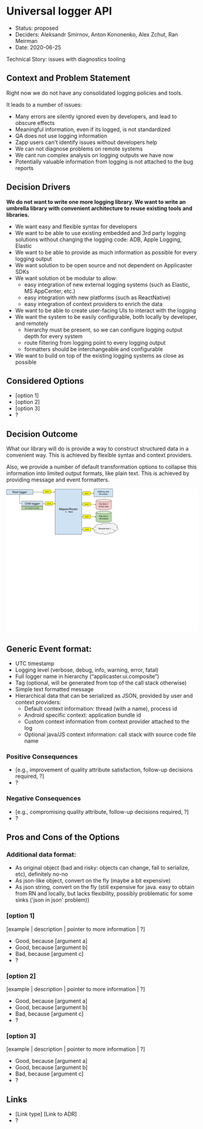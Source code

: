# Universal logger API

* Status: proposed
* Deciders: Aleksandr Smirnov, Anton Kononenko, Alex Zchut, Ran Meirman
* Date: 2020-06-25

Technical Story: issues with diagnostics tooling

## Context and Problem Statement
Right now we do not have any consolidated logging policies and tools.

It leads to a number of issues:
- Many errors are silently ignored even by developers, and lead to obscure effects
- Meaningful information, even if its logged, is not standardized
- QA does not use logging information
- Zapp users can't identify issues without developers help
- We can not diagnose problems on remote systems
- We cant run complex analysis on logging outputs we have now
- Potentially valuable information from logging is not attached to the bug reports


## Decision Drivers

**We do not want to write one more logging library. We want to write an umbrella library with convenient architecture to reuse existing tools and libraries.**

* We want easy and flexible syntax for developers
* We want to be able to use existing embedded and 3rd party logging solutions without changing the logging code: ADB, Apple Logging, Elastic
* We want to be able to provide as much information as possible for every logging output
* We want solution to be open source and not dependent on Applicaster SDKs
* We want solution ot be modular to allow:
  * easy integration of new external logging systems (such as Elastic, MS AppCenter, etc.)
  * easy integration with new platforms (such as ReactNative)
  * easy integration of context providers to enrich the data
* We want to be able to create user-facing UIs to interact with the logging
* We want the system to be easily configurable, both locally by developer, and remotely
  * hierarchy must be present, so we can configure logging output depth for every system
  * route filtering from logging point to every logging output
  * formatters should be interchangeable and configurable
* We want to build on top of the existing logging systems as close as possible


## Considered Options

* [option 1]
* [option 2]
* [option 3]
* ? <!-- numbers of options can vary -->

## Decision Outcome

What our library will do is provide a way to construct structured data in a convenient way.
This is achieved by flexible syntax and context providers.

Also, we provide a number of default transformation options to collapse this information into limited output formats, like plain text.
This is achieved by providing message and event formatters.

![Diagram](./001-logger/logger_diagram.png)

## Generic Event format:

* UTC timestamp
* Logging level (verbose, debug, info, warning, error, fatal)
* Full logger name in hierarchy (“applicaster.ui.composite”)
* Tag (optional, will be generated from top of the call stack otherwise)
* Simple text formatted message
* Hierarchical data that can be serialized as JSON, provided by user and context providers:
  * Default context information: thread (with a name), process id
  * Android specific context: application bundle id
  * Custom context information from context provider attached to the log
  * Optional java/JS context information: call stack with source code file name


### Positive Consequences <!-- optional -->

* [e.g., improvement of quality attribute satisfaction, follow-up decisions required, ?]
* ?

### Negative Consequences <!-- optional -->

* [e.g., compromising quality attribute, follow-up decisions required, ?]
* ?

## Pros and Cons of the Options <!-- optional -->

### Additional data format:
* As original object (bad and risky: objects can change, fail to serialize, etc), definitely no-no
* As json-like object, convert on the fly (maybe a bit expensive)
* As json string, convert on the fly (still expensive for java. easy to obtain from RN and locally, but lacks flexibility, possibly problematic for some sinks ('json in json' problem))

### [option 1]

[example | description | pointer to more information | ?] <!-- optional -->

* Good, because [argument a]
* Good, because [argument b]
* Bad, because [argument c]
* ? <!-- numbers of pros and cons can vary -->

### [option 2]

[example | description | pointer to more information | ?] <!-- optional -->

* Good, because [argument a]
* Good, because [argument b]
* Bad, because [argument c]
* ? <!-- numbers of pros and cons can vary -->

### [option 3]

[example | description | pointer to more information | ?] <!-- optional -->

* Good, because [argument a]
* Good, because [argument b]
* Bad, because [argument c]
* ? <!-- numbers of pros and cons can vary -->

## Links <!-- optional -->

* [Link type] [Link to ADR] <!-- example: Refined by [ADR-0005](0005-example.md) -->
* ? <!-- numbers of links can vary -->

